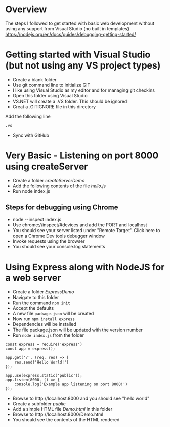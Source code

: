 
# Overview
The steps I followed to get started with basic web development without using any support from Visual Studio (no built in templates)
https://nodejs.org/en/docs/guides/debugging-getting-started/


# Getting started with Visual Studio (but not using any VS project types)
- Create a blank folder
- Use git command line to initialize GIT
- I like using Visual Studio as my editor and for managing git checkins
- Open this folder using Visual Studio
- VS.NET will create a .VS folder. This should  be ignored
- Creat a .GITIGNORE file in this directory

Add the following line
```
.vs
```

- Sync with GitHub


# Very Basic - Listening on port 8000 using createServer
- Create a folder *createServerDemo*
- Add the following contents of the file *hello.js*
- Run node index.js

## Steps for debugging using Chrome
- node --inspect index.js
- Use chrome://inspect/#devices and add the PORT and localhost
- You should see your server listed under "Remote Target". Click here to open a Chrome Dev tools debugger window
- Invoke requests using the browser
- You should see your console.log statements


# Using Express along with NodeJS for a web server
- Create a folder *ExpressDemo*
- Navigate to this folder
- Run the command `npm init`
- Accept the defaults
- A new file `package.json` will be created
- Now run `npm install express`
- Dependencies will be installed
- The file package.json will be updated with the version number
- Run `node index.js` from the folder
```
const express = require('express')
const app = express();

app.get('/', (req, res) => {
    res.send('Hello World!')
});

app.use(express.static('public'));
app.listen(8000, () => {
    console.log('Example app listening on port 8000!')
});

```
- Browse to http://localhost:8000 and you should see "hello world"
- Create a subfolder *public*
- Add a simple HTML file *Demo.html* in this folder
- Browse to http://localhost:8000/Demo.html
- You should see the contents of the HTML rendered

